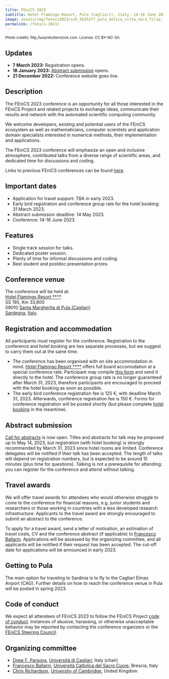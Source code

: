 ```yaml
---
title: FEniCS 2023
subtitle: Hotel Flamingo Resort, Pula (Cagliari), Italy, 14-16 June 2023
image: assets/img/fenics2023/ssk_5625277_pula_antica_citta_nora_filip_fuxa_rsz.jpg
permalink: /fenics-2023/
---
```

<small>Photo credits: filip_fuxa/shutterstock.com. License: CC BY-NC-SA.</small>

## Updates
- **7 March 2023:** Registration opens.
- **18 January 2023:** [Abstract submission](https://forms.gle/h87NAnQ9hi9pp4PP7) opens.
- **21 December 2022:** Conference website goes live.

## Description

The FEniCS 2023 conference is an opportunity for all those interested in
the FEniCS Project and related projects to exchange ideas, communicate
their results and network with the automated scientific computing
community.

We welcome developers, existing and potential users of the
FEniCS ecosystem as well as mathematicians, computer scientists and
application domain specialists interested in numerical methods, their
implementation and applications.

The FEniCS 2023 conference will emphasize an open and inclusive
atmosphere, contributed talks from a diverse range of scientific areas,
and dedicated time for discussions and coding.

Links to previous FEniCS conferences can be found [here](index.md).

## Important dates

- Application for travel support: TBA in early 2023.
- Early bird registration and conference group rate for the hotel booking: 31 March 2023.
- Abstract submission deadline: 14 May 2023.
- Conference:  14-16 June 2023.

## Features

- Single track session for talks.
- Dedicated poster session.
- Plenty of time for informal discussions and coding.
- Best student and postdoc presentation prizes.

## Conference venue

The conference will be held at:<br/>
[Hotel Flamingo Resort \*\*\*\*](https://www.hotelflamingosardinia.com/)<br/>
SS 195, Km 33,800 <br/>
09010 [Santa Margherita di Pula (Cagliari)](https://www.sardegnaturismo.it/en/places/south/pula)<br/>
[Sardegna](https://www.sardegnaturismo.it/en), [Italy](https://www.visititaly.eu/).<br/>

## Registration and accommodation

All participants must register for the conference. Registration to the conference and hotel booking are two separate processes, but we suggest to carry them out at the same time.
- The conference has been organised with on site accommodation in mind.
[Hotel Flamingo Resort \*\*\*\*](https://www.hotelflamingosardinia.com/) offers full board accomodation at a special conference rate. Participant may compile [this form](/assets/extra/fenics2023/hotel-booking-form.docx) and send it directly to the hotel. The conference group rate is no longer guaranteed after March 31, 2023, therefore participants are encouraged to proceed with the hotel booking as soon as possible.
- The early bird conference registration fee is 125 €, with deadline March 31, 2023. Afterwards, conference registration fee is 150 €. Forms for conference registration will be posted shortly (but please complete [hotel booking](/assets/extra/fenics2023/hotel-booking-form.docx) in the meantime).

## Abstract submission

[Call for abstracts](https://forms.gle/h87NAnQ9hi9pp4PP7) is now open.
Titles and abstracts for talk may be proposed up to May 14, 2023, but registration (with hotel booking) is strongly recommended by March 31, 2023 since hotel rooms are limited.
Conference delegates will be notified if their talk has been accepted. The length
of talks will depend on registration numbers, but is expected to be around 15
minutes (plus time for questions).
Talking is not a prerequisite for attending: you can register for the
conference and attend without talking.

## Travel awards

We will offer travel awards for attendees who would otherwise struggle to come to the conference
for financial reasons, e.g. junior students and researchers or those working
in countries with a less developed research infrastructure. Applicants to the
travel award are strongly encouraged to submit an abstract to the conference.

To apply for a travel award, send a letter of motivation, an estimation of
travel costs, CV and the conference abstract (if applicable) to
[Francesco Ballarin](mailto:francesco.ballarin@unicatt.it).
Applications will be assessed by the organizing committee, and all applicants will be notified
if their request has been accepted.
The cut-off date for applications will be announced in early 2023.

## Getting to Pula

The main option for traveling to Sardinia is to fly to the Cagliari Elmas Airport (CAG).
Further details on how to reach the conference venue in Pula will be posted in spring 2023.


## Code of conduct

We expect all attendees of FEniCS 2023 to follow the FEniCS Project
[code of conduct](../community/code-of-conduct.md). Instances of
abusive, harassing, or otherwise unacceptable behavior may be reported
by contacting the conference organizers or the [FEniCS Steering
Council](https://github.com/FEniCS/governance).

## Organizing committee

- [Drew F. Parsons](https://www.unica.it/unica/it/ateneo_s07_ss01.page?contentId=SHD273808), [Università di Cagliari](https://www.unica.it/), Italy (chair)
- [Francesco Ballarin](https://www.francescoballarin.it/), [Università Cattolica del Sacro Cuore](https://www.unicatt.it/), Brescia, Italy
- [Chris Richardson](https://www.esc.cam.ac.uk/directory/chris-richardson), [University of Cambridge](https://www.cam.ac.uk/), United Kingdom
